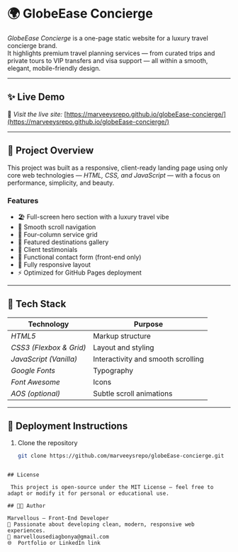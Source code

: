 # 🌍 GlobeEase Concierge

*GlobeEase Concierge* is a one-page static website for a luxury travel concierge brand.  
It highlights premium travel planning services — from curated trips and private tours to VIP transfers and visa support — all within a smooth, elegant, mobile-friendly design.

---

## ✨ Live Demo

🔗 *Visit the live site:* [https://marveeysrepo.github.io/globeEase-concierge/](https://marveeysrepo.github.io/globeEase-concierge/)

---

## 🧱 Project Overview

This project was built as a responsive, client-ready landing page using only core web technologies — *HTML, CSS, and JavaScript* — with a focus on performance, simplicity, and beauty.

### Features

- 🏖 Full-screen hero section with a luxury travel vibe  
- 🧭 Smooth scroll navigation  
- 💼 Four-column service grid  
- 📸 Featured destinations gallery  
- 💬 Client testimonials  
- 📩 Functional contact form (front-end only)  
- 📱 Fully responsive layout  
- ⚡ Optimized for GitHub Pages deployment  

---

## 🧰 Tech Stack

| Technology | Purpose |
|-------------|----------|
| *HTML5* | Markup structure |
| *CSS3 (Flexbox & Grid)* | Layout and styling |
| *JavaScript (Vanilla)* | Interactivity and smooth scrolling |
| *Google Fonts* | Typography |
| *Font Awesome* | Icons |
| *AOS (optional)* | Subtle scroll animations |

---

## 🚀 Deployment Instructions

1. Clone the repository  

   ```bash
   git clone https://github.com/marveeysrepo/globeEase-concierge.git
```

## License

 This project is open-source under the MIT License — feel free to adapt or modify it for personal or educational use.

## 👨‍💻 Author 

Marvellous — Front-End Developer
💼 Passionate about developing clean, modern, responsive web experiences.
📧 marvellousediagbonya@gmail.com
🌐  Portfolio or LinkedIn link

